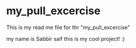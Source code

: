 # my_pull_excercise

This is my read me file for thr "my_pull_excercise"

my name is Sabbir saif this is my cool project! :)
